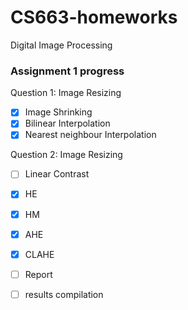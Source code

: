 # CS663-homeworks
Digital Image Processing

### Assignment 1 progress

Question 1: Image Resizing

- [x] Image Shrinking
- [x] Bilinear Interpolation
- [x] Nearest neighbour Interpolation

Question 2: Image Resizing

- [ ] Linear Contrast

- [x] HE

- [x] HM

- [x] AHE

- [x] CLAHE


- [ ] Report 
- [ ] results compilation
